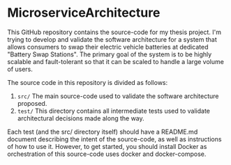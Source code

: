 # MicroserviceArchitecture

This GitHub repository contains the source-code for my thesis project. I'm trying to develop and validate the software
architecture for a system that allows consumers to swap their electric vehicle batteries at dedicated "Battery Swap
Stations". The primary goal of the system is to be highly scalable and fault-tolerant so that it can be scaled to handle
a large volume of users.

The source code in this repository is divided as follows:

1. `src/` The main source-code used to validate the software architecture proposed.
2. `test/` This directory contains all intermediate tests used to validate architectural decisions made along the way.

Each test (and the src/ directory itself) should have a README.md document describing the intent of the source-code, as
well as instructions of how to use it. However, to get started, you should install Docker as orchestration of this
source-code uses docker and docker-compose.